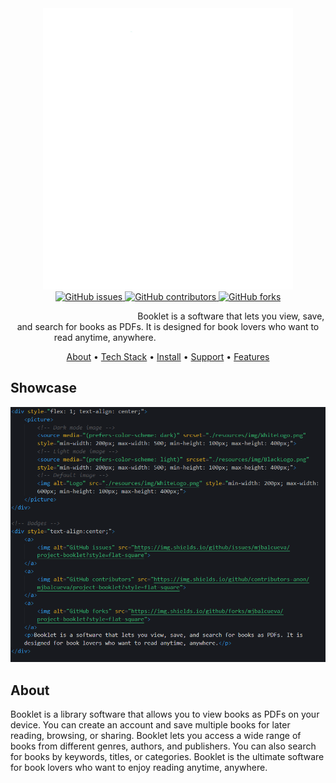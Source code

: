 <!-- Logo -->
<div align="center">
  <img alt="Logo" src="./resources/img/WhiteLogo.png" width="400" height="450">
</div>

<!-- Badges -->
<div align="center">
  <a href="https://github.com/mjbalcueva/project-booklet/issues">
    <img alt="GitHub issues" src="https://img.shields.io/github/issues/mjbalcueva/project-booklet?style=flat-square">
  </a>
  <a href="https://github.com/mjbalcueva/project-booklet/graphs/contributors">
    <img alt="GitHub contributors" src="https://img.shields.io/github/contributors-anon/mjbalcueva/project-booklet?style=flat-square">
  </a>
  <a href="https://github.com/mjbalcueva/project-booklet/network/members">
    <img alt="GitHub forks" src="https://img.shields.io/github/forks/mjbalcueva/project-booklet?style=flat-square">
  </a>
</div>

<!-- Description -->
<p align="center">
  <span style="margin: 0 40%;">
    Booklet is a software that lets you view, save, and search for books as PDFs. It is designed for book lovers who want to read anytime, anywhere.
  </span>
</p>

<!-- Quick Links -->
<div align="center">
  <a href="about">About</a>
  <span> • </span>
  <a href="">Tech Stack</a>
  <span> • </span>
  <a href="">Install</a>
  <span> • </span>
  <a href="">Support</a>
  <span> • </span>
  <a href="">Features</a>
</div> 

<!-- Showcase SECTION -->
<h2>Showcase</h2>
<img alt="sample" src="./resources/img/sample.png">
<!-- About SECTION -->
<h2>About</h2>
<p>
  Booklet is a library software that allows you to view books as PDFs on your device. You can create an account and save multiple books for later reading, browsing, or sharing. Booklet lets you access a wide range of books from different genres, authors, and publishers. You can also search for books by keywords, titles, or categories. Booklet is the ultimate software for book lovers who want to enjoy reading anytime, anywhere.
</p>
